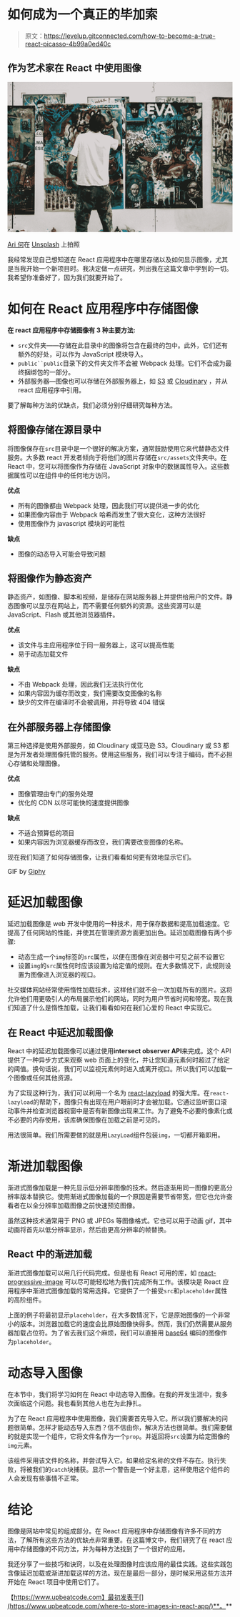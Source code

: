 # 如何成为一个真正的毕加索

> 原文：<https://levelup.gitconnected.com/how-to-become-a-true-react-picasso-4b99a0ed40c>

## 作为艺术家在 React 中使用图像

![](img/0b5f9586562cdbb574227ddff1b1f2f7.png)

[Ari 何](https://unsplash.com/@talescrow?utm_source=medium&utm_medium=referral)在 [Unsplash](https://unsplash.com?utm_source=medium&utm_medium=referral) 上拍照

我经常发现自己想知道在 React 应用程序中在哪里存储以及如何显示图像，尤其是当我开始一个新项目时。我决定做一点研究，列出我在这篇文章中学到的一切。我希望你准备好了，因为我们就要开始了。

# 如何在 React 应用程序中存储图像

**在 react 应用程序中存储图像有 3 种主要方法:**

*   `src`文件夹——存储在此目录中的图像将包含在最终的包中。此外，它们还有额外的好处，可以作为 JavaScript 模块导入。
*   `public``public`目录下的文件夹文件不会被 Webpack 处理。它们不会成为最终捆绑包的一部分。
*   外部服务器—图像也可以存储在外部服务器上，如 [S3](https://www.upbeatcode.com/where-to-store-images-in-react-app/Amazon%20S3%20-%20Free%20Secure%20Cloud%20Storage) 或 [Cloudinary](https://cloudinary.com/) ，并从 react 应用程序中引用。

要了解每种方法的优缺点，我们必须分别仔细研究每种方法。

## 将图像存储在源目录中

将图像保存在`src`目录中是一个很好的解决方案，通常鼓励使用它来代替静态文件服务。大多数 react 开发者倾向于将他们的图片存储在`src/assets`文件夹中。在 React 中，您可以将图像作为存储在 JavaScript 对象中的数据属性导入。这些数据属性可以在组件中的任何地方访问。

**优点**

*   所有的图像都由 Webpack 处理，因此我们可以提供进一步的优化
*   如果图像内容由于 Webpack 哈希而发生了很大变化，这种方法很好
*   使用图像作为 javascript 模块的可能性

**缺点**

*   图像的动态导入可能会导致问题

## 将图像作为静态资产

静态资产，如图像、脚本和视频，是储存在网站服务器上并提供给用户的文件。静态图像可以显示在网站上，而不需要任何额外的资源。这些资源可以是 JavaScript、Flash 或其他浏览器插件。

**优点**

*   该文件与主应用程序位于同一服务器上，这可以提高性能
*   易于动态加载文件

**缺点**

*   不由 Webpack 处理，因此我们无法执行优化
*   如果内容因为缓存而改变，我们需要改变图像的名称
*   缺少的文件在编译时不会被调用，并将导致 404 错误

## 在外部服务器上存储图像

第三种选择是使用外部服务，如 Cloudinary 或亚马逊 S3。Cloudinary 或 S3 都是为开发者处理图像托管的服务。使用这些服务，我们可以专注于编码，而不必担心存储和处理图像。

**优点**

*   图像管理由专门的服务处理
*   优化的 CDN 以尽可能快的速度提供图像

**缺点**

*   不适合预算低的项目
*   如果内容因为浏览器缓存而改变，我们需要改变图像的名称。

现在我们知道了如何存储图像，让我们看看如何更有效地显示它们。

GIF by [Giphy](https://giphy.com/)

# 延迟加载图像

延迟加载图像是 web 开发中使用的一种技术，用于保存数据和提高加载速度。它提高了任何网站的性能，并使其在管理资源方面更加出色。延迟加载图像有两个步骤:

*   动态生成一个`img`标签的`src`属性，以便在图像在浏览器中可见之前不设置它
*   设置`img`的`src`属性何时应该设置为给定值的规则。在大多数情况下，此规则设置为图像进入浏览器的视口。

社交媒体网站经常使用惰性加载技术，这样他们就不会一次加载所有的图片。这将允许他们用更吸引人的布局展示他们的网站，同时为用户节省时间和带宽。现在我们知道了什么是惰性加载，让我们看看如何在我们心爱的 React 中实现它。

## 在 React 中延迟加载图像

React 中的延迟加载图像可以通过使用**intersect observer API**来完成。这个 API 提供了一种异步方式来观察 web 页面上的变化，并让您知道元素何时超过了给定的阈值。换句话说，我们可以监视元素何时进入或离开视口。所以我们可以加载一个图像或任何其他资源。

为了实现这种行为，我们可以利用一个名为 [react-lazyload](https://www.npmjs.com/package/react-lazyload) 的强大库。在`react-lazyload`的帮助下，图像只有出现在用户眼前时才会被加载。它通过监听窗口滚动事件并检查浏览器视窗中是否有新图像出现来工作。为了避免不必要的像素化或不必要的内存使用，该库确保图像在加载之前是可见的。

用法很简单。我们所需要做的就是用`LazyLoad`组件包装`img`，一切都开箱即用。

# 渐进加载图像

渐进式图像加载是一种先显示低分辨率图像的技术。然后逐渐用同一图像的更高分辨率版本替换它。使用渐进式图像加载的一个原因是需要节省带宽，但它也允许查看者在以全分辨率加载图像之前快速预览图像。

虽然这种技术通常用于 PNG 或 JPEGs 等图像格式。它也可以用于动画 gif，其中动画将首先以低分辨率显示，然后由更高分辨率的帧替换。

## React 中的渐进加载

渐进式图像加载可以用几行代码完成。但是也有 React 可用的库，如 [react-progressive-image](https://www.npmjs.com/package/react-progressive-image) 可以尽可能轻松地为我们完成所有工作。该模块是 React 应用程序中渐进式图像加载的常用选择。它提供了一个接受`src`和`placeholder`属性的高阶组件。

上面的例子将最初显示`placeholder`，在大多数情况下，它是原始图像的一个非常小的版本。浏览器加载它的速度会比原始图像快得多。然而，我们仍然需要从服务器加载占位符。为了省去我们这个麻烦，我们可以直接用 [base64](https://en.wikipedia.org/wiki/Base64) 编码的图像作为`placeholder`。

# 动态导入图像

在本节中，我们将学习如何在 React 中动态导入图像。在我的开发生涯中，我多次面临这个问题。我也看到其他人也在为此挣扎。

为了在 React 应用程序中使用图像，我们需要首先导入它。所以我们要解决的问题很简单。怎样才能动态导入东西？信不信由你，解决方法也很简单。我们需要做的就是实现一个组件，它将文件名作为一个`prop`。并返回将`src`设置为给定图像的`img`元素。

该组件采用该文件的名称，并尝试导入它。如果给定名称的文件不存在。执行失败，将被我们的`catch`块捕获。显示一个警告是一个好主意，这样使用这个组件的人会发现有些事情不正常。

# 结论

图像是网站中常见的组成部分。在 React 应用程序中存储图像有许多不同的方法，了解所有这些方法的优缺点非常重要。在这篇博文中，我们研究了在 react 应用中存储图像的不同方法，并为每种方法找到了一个很好的应用。

我还分享了一些技巧和诀窍，以及在处理图像时应该应用的最佳实践。这些实践包含像延迟加载或渐进加载这样的方法。现在是最后一部分，是时候采用这些方法并开始在 React 项目中使用它们了。

【https://www.upbeatcode.com】最初发表于[](https://www.upbeatcode.com/where-to-store-images-in-react-app/)**。**